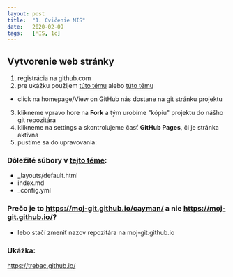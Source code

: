 ```yaml
---
layout: post
title:  "1. Cvičenie MIS"
date:   2020-02-09 
tags:   [MIS, 1c]
---
```


## Vytvorenie web stránky

1. registrácia na github.com
2. pre ukážku použijem [túto tému](http://jekyllthemes.org/themes/agency/) alebo [túto tému](https://pages-themes.github.io/cayman/)
 - click na homepage/View on GitHub nás dostane na git stránku projektu
3. klikneme vpravo hore na **Fork** a tým urobíme "kópiu" projektu do nášho git repozitára
4. klikneme na settings a skontrolujeme časť **GitHub Pages**, či je stránka aktívna
5. pustíme sa do upravovania:

### Dôležité súbory v [tejto téme](https://pages-themes.github.io/cayman/):
 - _layouts/default.html
 - index.md
 - _config.yml
 
### Prečo je to https://moj-git.github.io/cayman/ a nie https://moj-git.github.io/?
- lebo stačí zmeniť nazov repozitára na moj-git.github.io

### Ukážka:
https://trebac.github.io/
